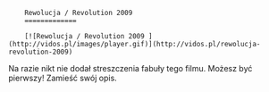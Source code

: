 
        Rewolucja / Revolution 2009 
        =============
        
        [![Rewolucja / Revolution 2009 ](http://vidos.pl/images/player.gif)](http://vidos.pl/rewolucja-revolution-2009)
        
        
 Na razie nikt nie dodał streszczenia fabuły tego filmu. Możesz być pierwszy! Zamieść swój opis.
    
